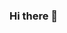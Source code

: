 ### Hi there 👋

<!--
**klmoy/klmoy** is a ✨ _special_ ✨ repository because its `README.md` (this file) appears on your GitHub profile.

Here are some ideas to get you started:

- 🔭 I’m currently working on ...
- 🌱 I’m currently learning ...
- 👯 I’m looking to collaborate on ...
- 🤔 I’m looking for help with ...
- 💬 Ask me about ...
- 📫 How to reach me: kmoy2@umbc.edu
- 😄 Pronouns: they/them
- ⚡ Fun fact: I was once strangled by a snake during a children's birthday party.
-->
